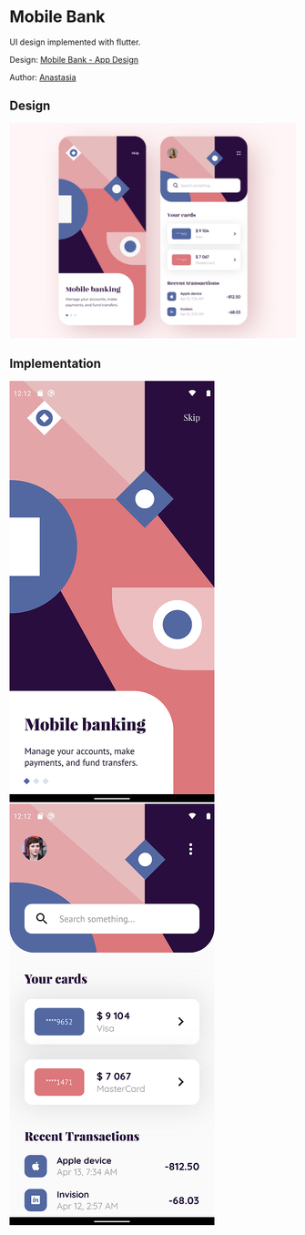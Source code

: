 # Mobile Bank

UI design implemented with flutter.

Design: [Mobile Bank - App Design](https://dribbble.com/shots/11031272-Mobile-Bank-App-Design)

Author: [Anastasia](https://dribbble.com/anastasia-tino) 

## Design

![Farmers Market Finder Demo](Demo/Design.jpg)

## Implementation

![Farmers Market Finder Demo](Demo/init_page.png)
![Farmers Market Finder Demo](Demo/home_page.png)
